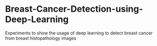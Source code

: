 # Breast-Cancer-Detection-using-Deep-Learning
Experiments to show the usage of deep learning to detect breast cancer from breast histopathology images

